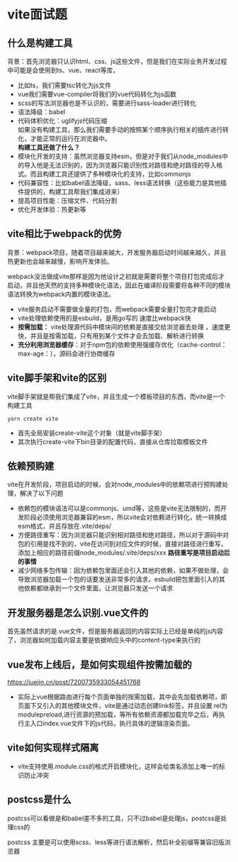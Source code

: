 # vite面试题

## 什么是构建工具

背景：首先浏览器只认识html、css、js这些文件，但是我们在实际业务开发过程中可能是会使用到ts、vue、react等库，

- 比如ts，我们需要tsc转化为js文件
- vue我们需要vue-compiler将我们的vue代码转化为js函数
- scss的写法浏览器也是不认识的，需要进行sass-loader进行转化
- 语法降级：babel
- 代码体积优化：uglifyjs代码压缩  
如果没有构建工具，那么我们需要手动的按照某个顺序执行相关的插件进行转化，才能正常的运行在浏览器中。  
**构建工具还做了什么？**
- 模块化开发的支持：虽然浏览器支持esm，但是对于我们从node_modules中的导入他是无法识别的，因为浏览器只能识别性对路径和绝对路径的导入格式。而且构建工具还提供了多种模块化的支持，比如commonjs
- 代码兼容性：比如babel语法降级，sass、less语法转换（这些能力是其他插件提供的，构建工具帮我们集成进来）
- 提高项目性能：压缩文件、代码分割
- 优化开发体验：热更新等

## vite相比于webpack的优势

背景：webpack项目，随着项目越来越大，开发服务器启动时间越来越久，并且热更新也会越来越慢，影响开发体验。  

webpack没法做成vite那样是因为他设计之初就是需要将整个项目打包完成后才启动，并且他天然的支持多种模块化语法，因此在编译阶段需要将各种不同的模块语法转换为webpack内置的模块语法。


- vite服务启动不需要做全量的打包，而webpack需要全量打包完才能启动
- vite处理依赖使用的是esbuild，是用go写的 速度比webpack快
- **按需加载：** vite处理源代码中模块间的依赖是直接交给浏览器去处理 ，速度更快，并且是按需加载，只有用到某个文件才会去加载、解析进行转换
- **充分利用浏览器缓存**：对于npm包的依赖使用强缓存优化（cache-control：max-age：），源码会进行协商缓存

## vite脚手架和vite的区别

vite脚手架就是帮我们集成了vite，并且生成一个模板项目的东西，而vite是一个构建工具  

``` yarn create vite ```

- 首先全局安装create-vite这个对象（就是vite脚手架）
- 其次执行create-vite下bin目录的配置代码，直接从仓库拉取模板文件

## 依赖预购建

vite在开发阶段，项目启动的时候，会对node_modules中的依赖项进行预购建处理，解决了以下问题

- 依赖包的模块语法可以是commonjs、umd等，这些是vite无法限制的，而开发阶段必须使用浏览器兼容的esm，所以vite会对依赖进行转化，统一转换成esm格式，并且存放在.vite/deps/
- 方便路径重写：因为浏览器只能识别相对路径和绝对路径，所以对于源码中对包的引用是找不到的，vite在访问到对应文件的时候，直接对路径进行重写，添加上相应的路径前缀node_modules/.vite/deps/xxx **路径重写是项目启动后的事情**
- 减少网络多包传输：因为依赖包里面还会引入其他的依赖，如果不做处理，会导致浏览器加载一个包的话要发送非常多的请求，esbuild把包里面引入的其他依赖都继承到一个文件里面，让浏览器只发送一个请求

## 开发服务器是怎么识别.vue文件的

首先虽然请求的是.vue文件，但是服务器返回的内容实际上已经是单纯的js内容了，浏览器如何加载内容主要是依据响应头中的content-type来执行的


## vue发布上线后，是如何实现组件按需加载的

https://juejin.cn/post/7200735933054451768  

- 实际上vue根据路由进行每个页面单独的按需加载，其中会先加载依赖项，即页面下又引入的其他模块文件，vite是通过动态创建link标签，并且设置 rel为modulepreload,进行资源的预加载，等所有依赖资源都加载完毕之后，再执行主入口index.vue文件下的js代码，执行具体的逻辑渲染页面。

## vite如何实现样式隔离 

- vite支持使用.module.css的格式开启模块化，这样会给类名添加上唯一的标识防止冲突


## postcss是什么

 postcss可以看做是和babel差不多的工具，只不过babel是处理js，postcss是处理css的

 postcss 主要是可以使用scss、less等进行语法解析，然后补全前缀等兼容旧版浏览器